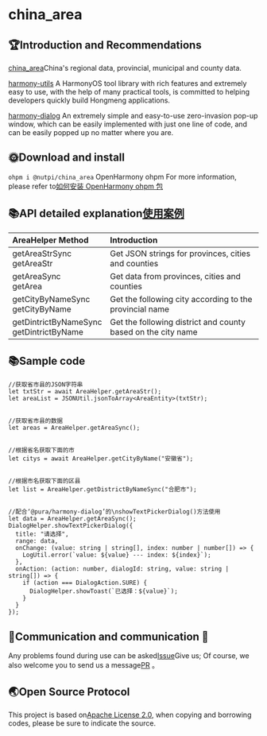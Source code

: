 # china_area

## 🏆Introduction and Recommendations

[china_area](https://ohpm.openharmony.cn/#/cn/detail/@nutpi%2Fchina_area)China's regional data, provincial, municipal and county data.

[harmony-utils](https://ohpm.openharmony.cn/#/cn/detail/@pura%2Fharmony-utils)
A HarmonyOS tool library with rich features and extremely easy to use, with the help of many practical tools, is committed to helping developers quickly build Hongmeng applications.

[harmony-dialog](https://ohpm.openharmony.cn/#/cn/detail/@pura%2Fharmony-dialog)
An extremely simple and easy-to-use zero-invasion pop-up window, which can be easily implemented with just one line of code, and can be easily popped up no matter where you are.

## 🌞Download and install

`ohpm i @nutpi/china_area`
OpenHarmony ohpm
For more information, please refer to[如何安装 OpenHarmony ohpm 包](https://ohpm.openharmony.cn/#/cn/help/downloadandinstall)

## 📚API detailed explanation[使用案例](https://gitee.com/tongyuyan/harmony-utils/blob/master/entry/src/main/ets/pages/plug/ChinaAreaPage.ets)

| AreaHelper Method | Introduction |
|:-------------------------------------------|:--------------|
| getAreaStrSync<br/>getAreaStr | Get JSON strings for provinces, cities and counties |
| getAreaSync<br>getArea | Get data from provinces, cities and counties |
| getCityByNameSync<br>getCityByName | Get the following city according to the provincial name |
| getDintrictByNameSync<br>getDintrictByName | Get the following district and county based on the city name |

## 📚Sample code

```
//获取省市县的JSON字符串
let txtStr = await AreaHelper.getAreaStr();
let areaList = JSONUtil.jsonToArray<AreaEntity>(txtStr);


//获取省市县的数据
let areas = AreaHelper.getAreaSync();


//根据省名获取下面的市
let citys = await AreaHelper.getCityByName("安徽省");


//根据市名获取下面的区县
let list = AreaHelper.getDistrictByNameSync("合肥市");


//配合‘@pura/harmony-dialog’的\nshowTextPickerDialog()方法使用
let data = AreaHelper.getAreaSync();
DialogHelper.showTextPickerDialog({
  title: "请选择",
  range: data,
  onChange: (value: string | string[], index: number | number[]) => {
    LogUtil.error(`value: ${value} --- index: ${index}`);
  },
  onAction: (action: number, dialogId: string, value: string | string[]) => {
    if (action === DialogAction.SURE) {
      DialogHelper.showToast(`已选择：${value}`);
    }
  }
});
```

## 🍎Communication and communication 🙏

Any problems found during use can be asked[Issue](https://gitee.com/tongyuyan/harmony-utils/issues)Give us;
Of course, we also welcome you to send us a message[PR](https://gitee.com/tongyuyan/harmony-utils/pulls) 。


## 🌏Open Source Protocol

This project is based on[Apache License 2.0](https://www.apache.org/licenses/LICENSE-2.0.html), when copying and borrowing codes, please be sure to indicate the source.
